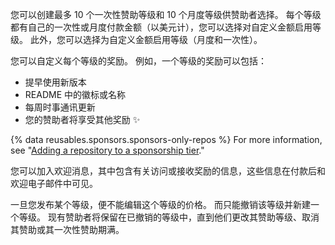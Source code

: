 您可以创建最多 10 个一次性赞助等级和 10 个月度等级供赞助者选择。 每个等级都有自己的一次性或月度付款金额（以美元计），您可以选择对自定义金额启用等级。 此外，您可以选择为自定义金额启用等级（月度和一次性）。

您可以自定义每个等级的奖励。 例如，一个等级的奖励可以包括：
- 提早使用新版本
- README 中的徽标或名称
- 每周时事通讯更新
- 您的赞助者将享受其他奖励 ✨

{% data reusables.sponsors.sponsors-only-repos %} For more information, see "[Adding a repository to a sponsorship tier](/sponsors/receiving-sponsorships-through-github-sponsors/managing-your-sponsorship-tiers#adding-a-repository-to-a-sponsorship-tier)."

您可以加入欢迎消息，其中包含有关访问或接收奖励的信息，这些信息在付款后和欢迎电子邮件中可见。

一旦您发布某个等级，便不能编辑这个等级的价格。 而只能撤销该等级并新建一个等级。 现有赞助者将保留在已撤销的等级中，直到他们更改其赞助等级、取消其赞助或其一次性赞助期满。
